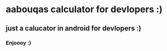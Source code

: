 # aabouqas calculator for devlopers :)
## just a calucator in android for devlopers :)
### Enjoooy :)
